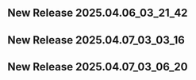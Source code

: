 ## New Release 2025.04.06_03_21_42
## New Release 2025.04.07_03_03_16
## New Release 2025.04.07_03_06_20
